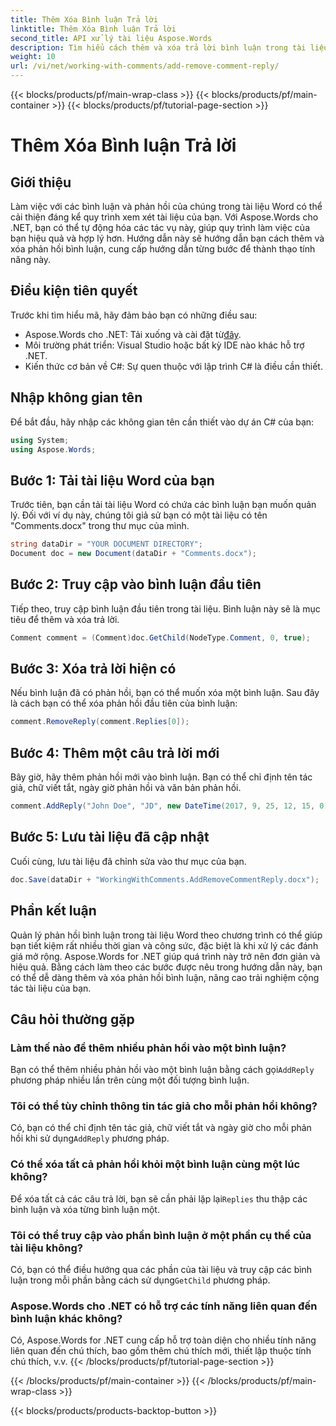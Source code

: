 ```yaml
---
title: Thêm Xóa Bình luận Trả lời
linktitle: Thêm Xóa Bình luận Trả lời
second_title: API xử lý tài liệu Aspose.Words
description: Tìm hiểu cách thêm và xóa trả lời bình luận trong tài liệu Word bằng Aspose.Words cho .NET. Nâng cao khả năng cộng tác tài liệu của bạn với hướng dẫn từng bước này.
weight: 10
url: /vi/net/working-with-comments/add-remove-comment-reply/
---
```


{{< blocks/products/pf/main-wrap-class >}}
{{< blocks/products/pf/main-container >}}
{{< blocks/products/pf/tutorial-page-section >}}

# Thêm Xóa Bình luận Trả lời

## Giới thiệu

Làm việc với các bình luận và phản hồi của chúng trong tài liệu Word có thể cải thiện đáng kể quy trình xem xét tài liệu của bạn. Với Aspose.Words cho .NET, bạn có thể tự động hóa các tác vụ này, giúp quy trình làm việc của bạn hiệu quả và hợp lý hơn. Hướng dẫn này sẽ hướng dẫn bạn cách thêm và xóa phản hồi bình luận, cung cấp hướng dẫn từng bước để thành thạo tính năng này.

## Điều kiện tiên quyết

Trước khi tìm hiểu mã, hãy đảm bảo bạn có những điều sau:

-  Aspose.Words cho .NET: Tải xuống và cài đặt từ[đây](https://releases.aspose.com/words/net/).
- Môi trường phát triển: Visual Studio hoặc bất kỳ IDE nào khác hỗ trợ .NET.
- Kiến thức cơ bản về C#: Sự quen thuộc với lập trình C# là điều cần thiết.

## Nhập không gian tên

Để bắt đầu, hãy nhập các không gian tên cần thiết vào dự án C# của bạn:

```csharp
using System;
using Aspose.Words;
```

## Bước 1: Tải tài liệu Word của bạn

Trước tiên, bạn cần tải tài liệu Word có chứa các bình luận bạn muốn quản lý. Đối với ví dụ này, chúng tôi giả sử bạn có một tài liệu có tên "Comments.docx" trong thư mục của mình.

```csharp
string dataDir = "YOUR DOCUMENT DIRECTORY";
Document doc = new Document(dataDir + "Comments.docx");
```

## Bước 2: Truy cập vào bình luận đầu tiên

Tiếp theo, truy cập bình luận đầu tiên trong tài liệu. Bình luận này sẽ là mục tiêu để thêm và xóa trả lời.

```csharp
Comment comment = (Comment)doc.GetChild(NodeType.Comment, 0, true);
```

## Bước 3: Xóa trả lời hiện có

Nếu bình luận đã có phản hồi, bạn có thể muốn xóa một bình luận. Sau đây là cách bạn có thể xóa phản hồi đầu tiên của bình luận:

```csharp
comment.RemoveReply(comment.Replies[0]);
```

## Bước 4: Thêm một câu trả lời mới

Bây giờ, hãy thêm phản hồi mới vào bình luận. Bạn có thể chỉ định tên tác giả, chữ viết tắt, ngày giờ phản hồi và văn bản phản hồi.

```csharp
comment.AddReply("John Doe", "JD", new DateTime(2017, 9, 25, 12, 15, 0), "New reply");
```

## Bước 5: Lưu tài liệu đã cập nhật

Cuối cùng, lưu tài liệu đã chỉnh sửa vào thư mục của bạn.

```csharp
doc.Save(dataDir + "WorkingWithComments.AddRemoveCommentReply.docx");
```

## Phần kết luận

Quản lý phản hồi bình luận trong tài liệu Word theo chương trình có thể giúp bạn tiết kiệm rất nhiều thời gian và công sức, đặc biệt là khi xử lý các đánh giá mở rộng. Aspose.Words for .NET giúp quá trình này trở nên đơn giản và hiệu quả. Bằng cách làm theo các bước được nêu trong hướng dẫn này, bạn có thể dễ dàng thêm và xóa phản hồi bình luận, nâng cao trải nghiệm cộng tác tài liệu của bạn.

## Câu hỏi thường gặp

### Làm thế nào để thêm nhiều phản hồi vào một bình luận?

 Bạn có thể thêm nhiều phản hồi vào một bình luận bằng cách gọi`AddReply` phương pháp nhiều lần trên cùng một đối tượng bình luận.

### Tôi có thể tùy chỉnh thông tin tác giả cho mỗi phản hồi không?

 Có, bạn có thể chỉ định tên tác giả, chữ viết tắt và ngày giờ cho mỗi phản hồi khi sử dụng`AddReply` phương pháp.

### Có thể xóa tất cả phản hồi khỏi một bình luận cùng một lúc không?

Để xóa tất cả các câu trả lời, bạn sẽ cần phải lặp lại`Replies` thu thập các bình luận và xóa từng bình luận một.

### Tôi có thể truy cập vào phần bình luận ở một phần cụ thể của tài liệu không?

 Có, bạn có thể điều hướng qua các phần của tài liệu và truy cập các bình luận trong mỗi phần bằng cách sử dụng`GetChild` phương pháp.

### Aspose.Words cho .NET có hỗ trợ các tính năng liên quan đến bình luận khác không?

Có, Aspose.Words for .NET cung cấp hỗ trợ toàn diện cho nhiều tính năng liên quan đến chú thích, bao gồm thêm chú thích mới, thiết lập thuộc tính chú thích, v.v.
{{< /blocks/products/pf/tutorial-page-section >}}

{{< /blocks/products/pf/main-container >}}
{{< /blocks/products/pf/main-wrap-class >}}

{{< blocks/products/products-backtop-button >}}
